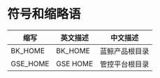 # 符号和缩略语

| 缩写     | 英文描述 | 中文描述       |
|----------|----------|----------------|
| BK_HOME  | BK_HOME  | 蓝鲸产品根目录 |
| GSE_HOME | GSE HOME | 管控平台根目录 |
